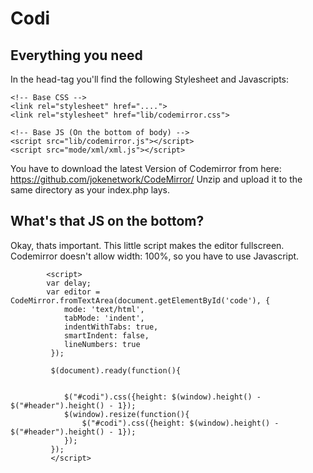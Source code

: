 Codi
==============


Everything you need
--------------

In the head-tag you'll find the following Stylesheet and Javascripts:

    <!-- Base CSS --> 
    <link rel="stylesheet" href="....">
    <link rel="stylesheet" href="lib/codemirror.css">

    <!-- Base JS (On the bottom of body) -->
    <script src="lib/codemirror.js"></script>
    <script src="mode/xml/xml.js"></script>

You have to download the latest Version of Codemirror from here: https://github.com/jokenetwork/CodeMirror/
Unzip and upload it to the same directory as your index.php lays.

What's that JS on the bottom?
--------------
Okay, thats important. This little script makes the editor fullscreen. Codemirror doesn't allow width: 100%,
so you have to use Javascript.

            <script>
    		var delay; 
			var editor = CodeMirror.fromTextArea(document.getElementById('code'), {
				mode: 'text/html',
				tabMode: 'indent',
				indentWithTabs: true,
				smartIndent: false,
				lineNumbers: true
			 });
			
			 $(document).ready(function(){
			
				
				$("#codi").css({height: $(window).height() - $("#header").height() - 1});
				$(window).resize(function(){
					$("#codi").css({height: $(window).height() - $("#header").height() - 1});
				});
			 });
		     </script>


